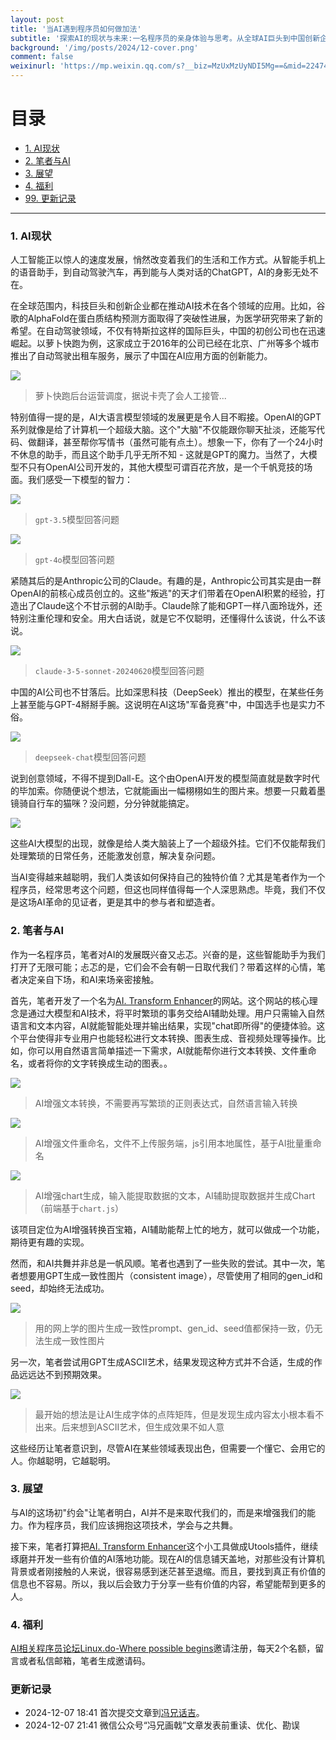 ```yaml
---
layout: post
title: '当AI遇到程序员如何做加法'
subtitle: '探索AI的现状与未来:一名程序员的亲身体验与思考。从全球AI巨头到中国创新企业,从GPT到Claude,本文带你一览AI的惊人发展。作者还分享了自己开发AI工具的经历,以及对程序员如何在AI时代保持竞争力的思考。'
background: '/img/posts/2024/12-cover.png'
comment: false
weixinurl: 'https://mp.weixin.qq.com/s?__biz=MzUxMzUyNDI5Mg==&mid=2247484045&idx=1&sn=9cc0a128ae7e52cabaa6b7eda1f07376&chksm=f95295a6ce251cb0459d7a60c6a4a83c089ec4089dd49547e15c9097b0aa088edd57d1cd4b8f#rd'
---
```


# 目录


- [1. AI现状](#1)
- [2. 笔者与AI](#2)
- [3. 展望](#3)
- [4. 福利](#4)
- [99. 更新记录](#99)


---

<h3 id="1">1. AI现状</h3>

人工智能正以惊人的速度发展，悄然改变着我们的生活和工作方式。从智能手机上的语音助手，到自动驾驶汽车，再到能与人类对话的ChatGPT，AI的身影无处不在。

在全球范围内，科技巨头和创新企业都在推动AI技术在各个领域的应用。比如，谷歌的AlphaFold在蛋白质结构预测方面取得了突破性进展，为医学研究带来了新的希望。在自动驾驶领域，不仅有特斯拉这样的国际巨头，中国的初创公司也在迅速崛起。以萝卜快跑为例，这家成立于2016年的公司已经在北京、广州等多个城市推出了自动驾驶出租车服务，展示了中国在AI应用方面的创新能力。

![](/img/posts/2024/1-萝卜快跑现场人工调度.jpg)

> 萝卜快跑后台运营调度，据说卡壳了会人工接管...

特别值得一提的是，AI大语言模型领域的发展更是令人目不暇接。OpenAI的GPT系列就像是给了计算机一个超级大脑。这个"大脑"不仅能跟你聊天扯淡，还能写代码、做翻译，甚至帮你写情书（虽然可能有点土）。想象一下，你有了一个24小时不休息的助手，而且这个助手几乎无所不知 - 这就是GPT的魔力。当然了，大模型不只有OpenAI公司开发的，其他大模型可谓百花齐放，是一个千帆竞技的场面。我们感受一下模型的智力：

![](/img/posts/2024/2-gpt3.5-answer.png)

> `gpt-3.5`模型回答问题

![](/img/posts/2024/3-gtp4o-answer.png)

> `gpt-4o`模型回答问题

紧随其后的是Anthropic公司的Claude。有趣的是，Anthropic公司其实是由一群OpenAI的前核心成员创立的。这些"叛逃"的天才们带着在OpenAI积累的经验，打造出了Claude这个不甘示弱的AI助手。Claude除了能和GPT一样八面玲珑外，还特别注重伦理和安全。用大白话说，就是它不仅聪明，还懂得什么该说，什么不该说。

![](/img/posts/2024/4-claude-answer.png)

> `claude-3-5-sonnet-20240620`模型回答问题

中国的AI公司也不甘落后。比如深思科技（DeepSeek）推出的模型，在某些任务上甚至能与GPT-4掰掰手腕。这说明在AI这场"军备竞赛"中，中国选手也是实力不俗。

![](/img/posts/2024/5-claude3.5-answer.png)

> `deepseek-chat`模型回答问题

说到创意领域，不得不提到Dall-E。这个由OpenAI开发的模型简直就是数字时代的毕加索。你随便说个想法，它就能画出一幅栩栩如生的图片来。想要一只戴着墨镜骑自行车的猫咪？没问题，分分钟就能搞定。

![](/img/posts/2024/6-cat-ridding-generate.png)

这些AI大模型的出现，就像是给人类大脑装上了一个超级外挂。它们不仅能帮我们处理繁琐的日常任务，还能激发创意，解决复杂问题。

当AI变得越来越聪明，我们人类该如何保持自己的独特价值？尤其是笔者作为一个程序员，经常思考这个问题，但这也同样值得每一个人深思熟虑。毕竟，我们不仅是这场AI革命的见证者，更是其中的参与者和塑造者。

<h3 id="2">2. 笔者与AI</h3>

作为一名程序员，笔者对AI的发展既兴奋又忐忑。兴奋的是，这些智能助手为我们打开了无限可能；忐忑的是，它们会不会有朝一日取代我们？带着这样的心情，笔者决定亲自下场，和AI来场亲密接触。

首先，笔者开发了一个名为[AI. Transform Enhancer](www.ai-reading.me)的网站。这个网站的核心理念是通过大模型和AI技术，将平时繁琐的事务交给AI辅助处理。用户只需输入自然语言和文本内容，AI就能智能处理并输出结果，实现"chat即所得"的便捷体验。这个平台使得非专业用户也能轻松进行文本转换、图表生成、音视频处理等操作。比如，你可以用自然语言简单描述一下需求，AI就能帮你进行文本转换、文件重命名，或者将你的文字转换成生动的图表。。

![](/img/posts/2024/9-ai-reading.me.png)

> AI增强文本转换，不需要再写繁琐的正则表达式，自然语言输入转换

![](/img/posts/2024/10-ai-reading.me.png)

> AI增强文件重命名，文件不上传服务端，js引用本地属性，基于AI批量重命名

![](/img/posts/2024/11-ai-reading.me-3.png)

> AI增强chart生成，输入能提取数据的文本，AI辅助提取数据并生成Chart（前端基于`chart.js`）

该项目定位为AI增强转换百宝箱，AI辅助能帮上忙的地方，就可以做成一个功能，期待更有趣的实现。

然而，和AI共舞并非总是一帆风顺。笔者也遇到了一些失败的尝试。其中一次，笔者想要用GPT生成一致性图片（consistent image），尽管使用了相同的gen_id和seed，却始终无法成功。

![](/img/posts/2024/7-consistent-generate-failed.png)

> 用的网上学的图片生成一致性prompt、gen_id、seed值都保持一致，仍无法生成一致性图片

另一次，笔者尝试用GPT生成ASCII艺术，结果发现这种方式并不合适，生成的作品远远达不到预期效果。

![](/img/posts/2024/8-ascii-art-failed.png)

> 最开始的想法是让AI生成字体的点阵矩阵，但是发现生成内容太小根本看不出来。后来想到ASCII艺术，但生成效果不如人意

这些经历让笔者意识到，尽管AI在某些领域表现出色，但需要一个懂它、会用它的人。你越聪明，它越聪明。

<h3 id="3">3. 展望</h3>

与AI的这场初"约会"让笔者明白，AI并不是来取代我们的，而是来增强我们的能力。作为程序员，我们应该拥抱这项技术，学会与之共舞。

接下来，笔者打算把[AI. Transform Enhancer](www.ai-reading.me)这个小工具做成Utools插件，继续琢磨并开发一些有价值的AI落地功能。现在AI的信息铺天盖地，对那些没有计算机背景或者刚接触的人来说，很容易感到迷茫甚至退缩。而且，要找到真正有价值的信息也不容易。所以，我以后会致力于分享一些有价值的内容，希望能帮到更多的人。

<h3 id="4">4. 福利</h3>

[AI相关程序员论坛Linux.do-Where possible begins](https://linux.do)邀请注册，每天2个名额，留言或者私信邮箱，笔者生成邀请码。

<h3 id="99">更新记录</h3>

- 2024-12-07 18:41 首次提交文章到[冯兄话吉](https://fengmengzhao.github.io)。
- 2024-12-07 21:41 微信公众号“冯兄画戟”文章发表前重读、优化、勘误